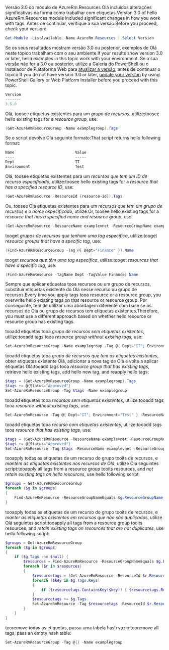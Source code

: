<span data-ttu-id="fa86f-101">Versão 3.0 do módulo de AzureRm.Resources Olá incluídos alterações significativas na forma como trabalhar com etiquetas.</span><span class="sxs-lookup"><span data-stu-id="fa86f-101">Version 3.0 of hello AzureRm.Resources module included significant changes in how you work with tags.</span></span> <span data-ttu-id="fa86f-102">Antes de continuar, verifique a sua versão:</span><span class="sxs-lookup"><span data-stu-id="fa86f-102">Before you proceed, check your version:</span></span>

```powershell
Get-Module -ListAvailable -Name AzureRm.Resources | Select Version
```

<span data-ttu-id="fa86f-103">Se os seus resultados mostram versão 3.0 ou posterior, exemplos de Olá neste tópico trabalham com o seu ambiente.</span><span class="sxs-lookup"><span data-stu-id="fa86f-103">If your results show version 3.0 or later, hello examples in this topic work with your environment.</span></span> <span data-ttu-id="fa86f-104">Se a sua versão não for a 3.0 ou posterior, utilize a Galeria do PowerShell ou o Instalador de Plataforma Web para [atualizar a versão](/powershell/azureps-cmdlets-docs/), antes de continuar o tópico.</span><span class="sxs-lookup"><span data-stu-id="fa86f-104">If you do not have version 3.0 or later, [update your version](/powershell/azureps-cmdlets-docs/) by using PowerShell Gallery or Web Platform Installer before you proceed with this topic.</span></span>

```powershell
Version
-------
3.5.0
```

<span data-ttu-id="fa86f-105">Olá, toosee etiquetas existentes para um *grupo de recursos*, utilize:</span><span class="sxs-lookup"><span data-stu-id="fa86f-105">toosee hello existing tags for a *resource group*, use:</span></span>

```powershell
(Get-AzureRmResourceGroup -Name examplegroup).Tags
```

<span data-ttu-id="fa86f-106">Se o script devolve Olá seguinte formato:</span><span class="sxs-lookup"><span data-stu-id="fa86f-106">That script returns hello following format:</span></span>

```powershell
Name                           Value
----                           -----
Dept                           IT
Environment                    Test
```

<span data-ttu-id="fa86f-107">Olá, toosee etiquetas existentes para um *recursos que tem um ID de recurso especificado*, utilize:</span><span class="sxs-lookup"><span data-stu-id="fa86f-107">toosee hello existing tags for a *resource that has a specified resource ID*, use:</span></span>

```powershell
(Get-AzureRmResource -ResourceId {resource-id}).Tags
```

<span data-ttu-id="fa86f-108">Ou, toosee Olá etiquetas existentes para um *recursos que tem um grupo de recursos e o nome especificado*, utilize:</span><span class="sxs-lookup"><span data-stu-id="fa86f-108">Or, toosee hello existing tags for a *resource that has a specified name and resource group*, use:</span></span>

```powershell
(Get-AzureRmResource -ResourceName examplevnet -ResourceGroupName examplegroup).Tags
```

<span data-ttu-id="fa86f-109">tooget *grupos de recursos que tenham uma tag específica*, utilize:</span><span class="sxs-lookup"><span data-stu-id="fa86f-109">tooget *resource groups that have a specific tag*, use:</span></span>

```powershell
(Find-AzureRmResourceGroup -Tag @{ Dept="Finance" }).Name 
```

<span data-ttu-id="fa86f-110">tooget *recursos que têm uma tag específica*, utilize:</span><span class="sxs-lookup"><span data-stu-id="fa86f-110">tooget *resources that have a specific tag*, use:</span></span>

```powershell
(Find-AzureRmResource -TagName Dept -TagValue Finance).Name
```

<span data-ttu-id="fa86f-111">Sempre que aplicar etiquetas tooa recursos ou um grupo de recursos, substituir etiquetas existente do Olá nesse recurso ou grupo de recursos.</span><span class="sxs-lookup"><span data-stu-id="fa86f-111">Every time you apply tags tooa resource or a resource group, you overwrite hello existing tags on that resource or resource group.</span></span> <span data-ttu-id="fa86f-112">Por conseguinte, tem de utilizar uma abordagem diferente com base se os recursos de Olá ou grupo de recursos tem etiquetas existentes.</span><span class="sxs-lookup"><span data-stu-id="fa86f-112">Therefore, you must use a different approach based on whether hello resource or resource group has existing tags.</span></span> 

<span data-ttu-id="fa86f-113">tooadd etiquetas tooa *grupo de recursos sem etiquetas existentes*, utilize:</span><span class="sxs-lookup"><span data-stu-id="fa86f-113">tooadd tags tooa *resource group without existing tags*, use:</span></span>

```powershell
Set-AzureRmResourceGroup -Name examplegroup -Tag @{ Dept="IT"; Environment="Test" }
```

<span data-ttu-id="fa86f-114">tooadd etiquetas tooa *grupo de recursos que tem as etiquetas existentes*, obter etiquetas existente Olá, adicionar a nova tag de Olá e volte a aplicar etiquetas Olá:</span><span class="sxs-lookup"><span data-stu-id="fa86f-114">tooadd tags tooa *resource group that has existing tags*, retrieve hello existing tags, add hello new tag, and reapply hello tags:</span></span>

```powershell
$tags = (Get-AzureRmResourceGroup -Name examplegroup).Tags
$tags += @{Status="Approved"}
Set-AzureRmResourceGroup -Tag $tags -Name examplegroup
```

<span data-ttu-id="fa86f-115">tooadd etiquetas tooa *recursos sem etiquetas existentes*, utilize:</span><span class="sxs-lookup"><span data-stu-id="fa86f-115">tooadd tags tooa *resource without existing tags*, use:</span></span>

```powershell
Set-AzureRmResource -Tag @{ Dept="IT"; Environment="Test" } -ResourceName examplevnet -ResourceGroupName examplegroup
```

<span data-ttu-id="fa86f-116">tooadd etiquetas tooa *recurso com etiquetas existentes*, utilize:</span><span class="sxs-lookup"><span data-stu-id="fa86f-116">tooadd tags tooa *resource that has existing tags*, use:</span></span>

```powershell
$tags = (Get-AzureRmResource -ResourceName examplevnet -ResourceGroupName examplegroup).Tags
$tags += @{Status="Approved"}
Set-AzureRmResource -Tag $tags -ResourceName examplevnet -ResourceGroupName examplegroup
```

<span data-ttu-id="fa86f-117">tooapply todas as etiquetas de um recurso do grupo tooits de recursos, e *mantém as etiquetas existentes nos recursos de Olá*, utilize Olá seguintes script:</span><span class="sxs-lookup"><span data-stu-id="fa86f-117">tooapply all tags from a resource group tooits resources, and *not retain existing tags on hello resources*, use hello following script:</span></span>

```powershell
$groups = Get-AzureRmResourceGroup
foreach ($g in $groups) 
{
    Find-AzureRmResource -ResourceGroupNameEquals $g.ResourceGroupName | ForEach-Object {Set-AzureRmResource -ResourceId $_.ResourceId -Tag $g.Tags -Force } 
}
```

<span data-ttu-id="fa86f-118">tooapply todas as etiquetas de um recurso do grupo tooits de recursos, e *manter as etiquetas existentes em recursos que não são duplicados*, utilize Olá seguintes script:</span><span class="sxs-lookup"><span data-stu-id="fa86f-118">tooapply all tags from a resource group tooits resources, and *retain existing tags on resources that are not duplicates*, use hello following script:</span></span>

```powershell
$groups = Get-AzureRmResourceGroup
foreach ($g in $groups) 
{
    if ($g.Tags -ne $null) {
        $resources = Find-AzureRmResource -ResourceGroupNameEquals $g.ResourceGroupName 
        foreach ($r in $resources)
        {
            $resourcetags = (Get-AzureRmResource -ResourceId $r.ResourceId).Tags
            foreach ($key in $g.Tags.Keys)
            {
                if ($resourcetags.ContainsKey($key)) { $resourcetags.Remove($key) }
            }
            $resourcetags += $g.Tags
            Set-AzureRmResource -Tag $resourcetags -ResourceId $r.ResourceId -Force
        }
    }
}
```

<span data-ttu-id="fa86f-119">tooremove todas as etiquetas, passa uma tabela hash vazio:</span><span class="sxs-lookup"><span data-stu-id="fa86f-119">tooremove all tags, pass an empty hash table:</span></span>

```powershell
Set-AzureRmResourceGroup -Tag @{} -Name examplegroup
```



